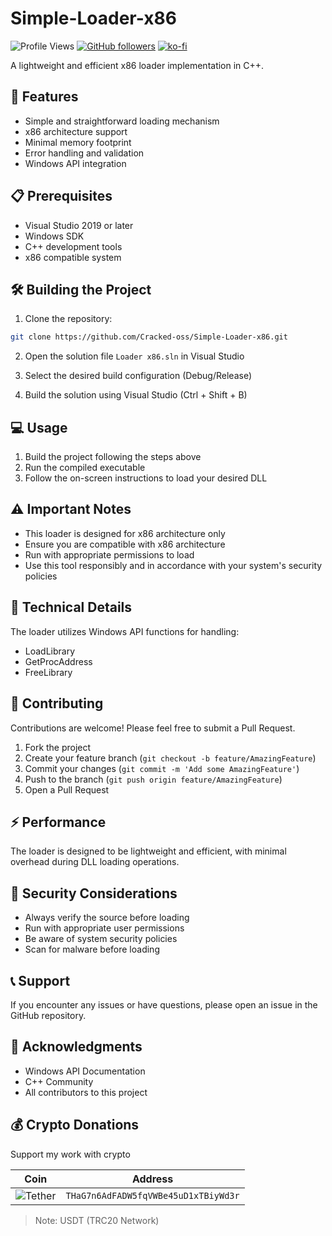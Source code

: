 # Simple-Loader-x86

![Profile Views](https://komarev.com/ghpvc/?username=Cracked-oss&color=blueviolet)
[![GitHub followers](https://img.shields.io/github/followers/Cracked-oss?label=Follow&style=social)](https://github.com/Cracked-oss)
[![ko-fi](https://ko-fi.com/img/githubbutton_sm.svg)](https://ko-fi.com/hexcode64319)

A lightweight and efficient x86 loader implementation in C++.

## 🚀 Features

- Simple and straightforward loading mechanism
- x86 architecture support
- Minimal memory footprint
- Error handling and validation
- Windows API integration

## 📋 Prerequisites

- Visual Studio 2019 or later
- Windows SDK
- C++ development tools
- x86 compatible system

## 🛠️ Building the Project

1. Clone the repository:
```bash
git clone https://github.com/Cracked-oss/Simple-Loader-x86.git
```

2. Open the solution file `Loader x86.sln` in Visual Studio

3. Select the desired build configuration (Debug/Release)

4. Build the solution using Visual Studio (Ctrl + Shift + B)

## 💻 Usage

1. Build the project following the steps above
2. Run the compiled executable
3. Follow the on-screen instructions to load your desired DLL

## ⚠️ Important Notes

- This loader is designed for x86 architecture only
- Ensure you are compatible with x86 architecture
- Run with appropriate permissions to load
- Use this tool responsibly and in accordance with your system's security policies

## 🔧 Technical Details

The loader utilizes Windows API functions for handling:
- LoadLibrary
- GetProcAddress
- FreeLibrary

## 🤝 Contributing

Contributions are welcome! Please feel free to submit a Pull Request.

1. Fork the project
2. Create your feature branch (`git checkout -b feature/AmazingFeature`)
3. Commit your changes (`git commit -m 'Add some AmazingFeature'`)
4. Push to the branch (`git push origin feature/AmazingFeature`)
5. Open a Pull Request

## ⚡ Performance

The loader is designed to be lightweight and efficient, with minimal overhead during DLL loading operations.

## 🔐 Security Considerations

- Always verify the source before loading
- Run with appropriate user permissions
- Be aware of system security policies
- Scan for malware before loading

## 📞 Support

If you encounter any issues or have questions, please open an issue in the GitHub repository.

## 🙏 Acknowledgments

- Windows API Documentation
- C++ Community
- All contributors to this project

## 💰 Crypto Donations
Support my work with crypto

| Coin | Address |
|------|---------|
| ![Tether](https://img.shields.io/badge/Tether-50AF95?style=for-the-badge&logo=tether&logoColor=white) | `THaG7n6AdFADW5fqVWBe45uD1xTBiyWd3r` |
> Note: USDT (TRC20 Network)
